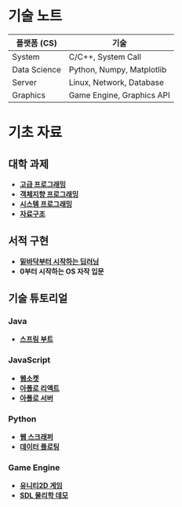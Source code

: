 # 기술 노트

| 플랫폼 (CS)  | 기술                      |
| ------------ | ------------------------- |
| System       | C/C++, System Call        |
| Data Science | Python, Numpy, Matplotlib |
| Server       | Linux, Network, Database  |
| Graphics     | Game Engine, Graphics API |

# 기초 자료

## 대학 과제

- [**고급 프로그래밍**](https://github.com/yurucoder/java-programming)
- [**객체지향 프로그래밍**](https://github.com/yurucoder/structured-c)
- [**시스템 프로그래밍**](https://github.com/yurucoder/system-programming)
- [**자료구조**](https://github.com/yurucoder/data-structure)

## 서적 구현

- [**밑바닥부터 시작하는 딥러닝**](https://github.com/yurucoder/fishdl)
- **0부터 시작하는 OS 자작 입문**

## 기술 튜토리얼

### Java

- [**스프링 부트**](https://github.com/yurucoder/simple-spring)

### JavaScript

- [**웹소켓**](https://github.com/yurucoder/noom)
- [**아폴로 리액트**](https://github.com/yurucoder/apollo-movie)
- [**아폴로 서버**](https://github.com/yurucoder/graphql-api)

### Python

- [**웹 스크래퍼**](https://github.com/yurucoder/py-scrapper)
- [**데이터 플로팅**](https://github.com/yurucoder/corona-dashboard)

### Game Engine

- [**유니티2D 게임**](https://github.com/yurucoder/KimchiRun)
- [**SDL 물리학 데모**](https://github.com/yurucoder/physics-demo)
